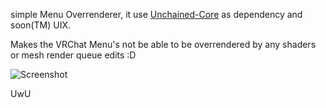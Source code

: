 
simple Menu Overrenderer, it use [Unchained-Core](https://github.com/WTFBlaze/Unchained-Core/releases) as dependency and soon(TM) UIX.

Makes the VRChat Menu's not be able to be overrendered by any shaders or mesh render queue edits :D

![Screenshot](https://cdn.discordapp.com/attachments/866858057602433075/867178798302756904/unknown.png)

UwU
